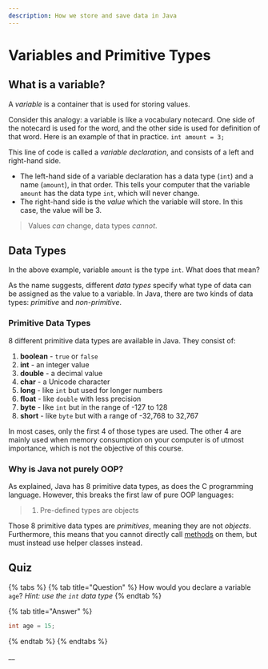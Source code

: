 ```yaml
---
description: How we store and save data in Java
---
```


# Variables and Primitive Types

## What is a variable?

A _variable_ is a container that is used for storing values.

Consider this analogy: a variable is like a vocabulary notecard. One side of the notecard is used for the word, and the other side is used for definition of that word. Here is an example of that in practice. `int amount = 3;`

This line of code is called a _variable declaration_, and consists of a left and right-hand side.

* The left-hand side of a variable declaration has a data type \(`int`\) and a name \(`amount`\), in that order. This tells your computer that the variable `amount` has the data type `int`, which will never change.
* The right-hand side is the _value_ which the variable will store. In this case, the value will be 3.

> Values _can_ change, data types _cannot_.

## Data Types

In the above example, variable `amount` is the type `int`. What does that mean?

As the name suggests, different _data types_ specify what type of data can be assigned as the value to a variable. In Java, there are two kinds of data types: _primitive_ and _non-primitive_.

### Primitive Data Types

8 different primitive data types are available in Java. They consist of:

1. **boolean** - `true` or `false`
2. **int** - an integer value
3. **double** - a decimal value
4. **char** - a Unicode character
5. **long** - like `int` but used for longer numbers
6. **float** - like `double` with less precision
7. **byte** - like `int` but in the range of -127 to 128
8. **short** - like `byte` but with a range of -32,768 to 32,767

In most cases, only the first 4 of those types are used. The other 4 are mainly used when memory consumption on your computer is of utmost importance, which is not the objective of this course.

### Why is Java not purely OOP?

As explained, Java has 8 primitive data types, as does the C programming language. However, this breaks the first law of pure OOP languages:

> 1. Pre-defined types are objects

Those 8 primitive data types are _primitives_, meaning they are not _objects_. Furthermore, this means that you cannot directly call [methods](../basic-java/methods.md) on them, but must instead use helper classes instead.

## Quiz

{% tabs %}
{% tab title="Question" %}
How would you declare a variable `age`? _Hint: use the `int` data type_
{% endtab %}

{% tab title="Answer" %}
```java
int age = 15;
```
{% endtab %}
{% endtabs %}

\_\_

